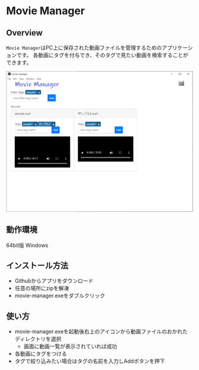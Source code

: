 # Movie Manager

## Overview

`Movie Manager`はPC上に保存された動画ファイルを管理するためのアプリケーションです。
各動画にタグを付与でき、そのタグで見たい動画を検索することができます。

![イメージ](./screen_shot.png)

## 動作環境

64bit版 Windows

## インストール方法

- Githubからアプリをダウンロード
- 任意の場所にzipを解凍
- movie-manager.exeをダブルクリック

## 使い方

- movie-manager.exeを起動後右上のアイコンから動画ファイルのおかれたディレクトリを選択
  - 画面に動画一覧が表示されていれば成功
- 各動画にタグをつける
- タグで絞り込みたい場合はタグの名前を入力しAddボタンを押下

